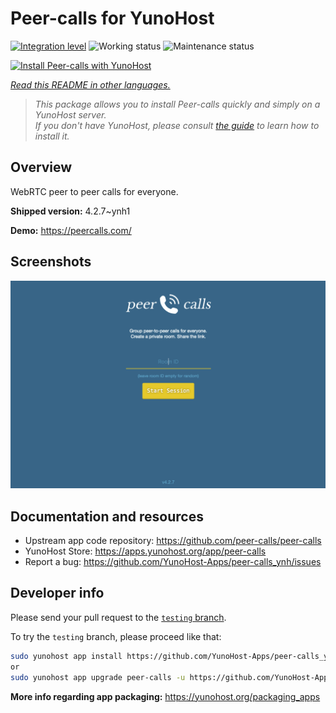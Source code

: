 <!--
N.B.: This README was automatically generated by <https://github.com/YunoHost/apps/tree/master/tools/readme_generator>
It shall NOT be edited by hand.
-->

# Peer-calls for YunoHost

[![Integration level](https://apps.yunohost.org/badge/integration/peer-calls)](https://ci-apps.yunohost.org/ci/apps/peer-calls/)
![Working status](https://apps.yunohost.org/badge/state/peer-calls)
![Maintenance status](https://apps.yunohost.org/badge/maintained/peer-calls)

[![Install Peer-calls with YunoHost](https://install-app.yunohost.org/install-with-yunohost.svg)](https://install-app.yunohost.org/?app=peer-calls)

*[Read this README in other languages.](./ALL_README.md)*

> *This package allows you to install Peer-calls quickly and simply on a YunoHost server.*  
> *If you don't have YunoHost, please consult [the guide](https://yunohost.org/install) to learn how to install it.*

## Overview

WebRTC peer to peer calls for everyone.

**Shipped version:** 4.2.7~ynh1

**Demo:** <https://peercalls.com/>

## Screenshots

![Screenshot of Peer-calls](./doc/screenshots/screenshot.png)

## Documentation and resources

- Upstream app code repository: <https://github.com/peer-calls/peer-calls>
- YunoHost Store: <https://apps.yunohost.org/app/peer-calls>
- Report a bug: <https://github.com/YunoHost-Apps/peer-calls_ynh/issues>

## Developer info

Please send your pull request to the [`testing` branch](https://github.com/YunoHost-Apps/peer-calls_ynh/tree/testing).

To try the `testing` branch, please proceed like that:

```bash
sudo yunohost app install https://github.com/YunoHost-Apps/peer-calls_ynh/tree/testing --debug
or
sudo yunohost app upgrade peer-calls -u https://github.com/YunoHost-Apps/peer-calls_ynh/tree/testing --debug
```

**More info regarding app packaging:** <https://yunohost.org/packaging_apps>

